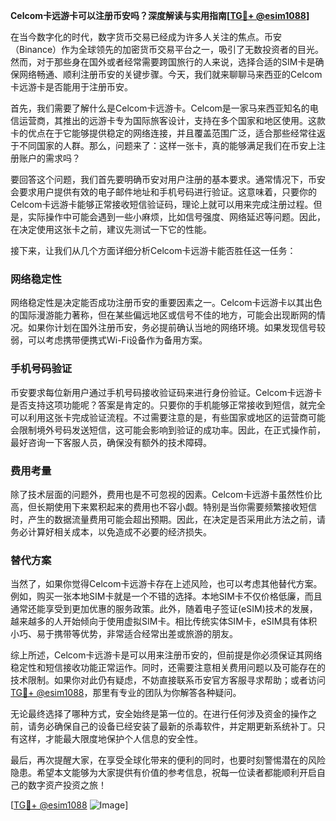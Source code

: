 **Celcom卡远游卡可以注册币安吗？深度解读与实用指南[[TG💪+ @esim1088](https://t.me/s/esim1088)]**

在当今数字化的时代，数字货币交易已经成为许多人关注的焦点。币安（Binance）作为全球领先的加密货币交易平台之一，吸引了无数投资者的目光。然而，对于那些身在国外或者经常需要跨国旅行的人来说，选择合适的SIM卡是确保网络畅通、顺利注册币安的关键步骤。今天，我们就来聊聊马来西亚的Celcom卡远游卡是否能用于注册币安。

首先，我们需要了解什么是Celcom卡远游卡。Celcom是一家马来西亚知名的电信运营商，其推出的远游卡专为国际旅客设计，支持在多个国家和地区使用。这款卡的优点在于它能够提供稳定的网络连接，并且覆盖范围广泛，适合那些经常往返于不同国家的人群。那么，问题来了：这样一张卡，真的能够满足我们在币安上注册账户的需求吗？

要回答这个问题，我们首先要明确币安对用户注册的基本要求。通常情况下，币安会要求用户提供有效的电子邮件地址和手机号码进行验证。这意味着，只要你的Celcom卡远游卡能够正常接收短信验证码，理论上就可以用来完成注册过程。但是，实际操作中可能会遇到一些小麻烦，比如信号强度、网络延迟等问题。因此，在决定使用这张卡之前，建议先测试一下它的性能。

接下来，让我们从几个方面详细分析Celcom卡远游卡能否胜任这一任务：

### 网络稳定性

网络稳定性是决定能否成功注册币安的重要因素之一。Celcom卡远游卡以其出色的国际漫游能力著称，但在某些偏远地区或信号不佳的地方，可能会出现断网的情况。如果你计划在国外注册币安，务必提前确认当地的网络环境。如果发现信号较弱，可以考虑携带便携式Wi-Fi设备作为备用方案。

### 手机号码验证

币安要求每位新用户通过手机号码接收验证码来进行身份验证。Celcom卡远游卡是否支持这项功能呢？答案是肯定的。只要你的手机能够正常接收到短信，就完全可以利用这张卡完成验证流程。不过需要注意的是，有些国家或地区的运营商可能会限制境外号码发送短信，这可能会影响到验证的成功率。因此，在正式操作前，最好咨询一下客服人员，确保没有额外的技术障碍。

### 费用考量

除了技术层面的问题外，费用也是不可忽视的因素。Celcom卡远游卡虽然性价比高，但长期使用下来累积起来的费用也不容小觑。特别是当你需要频繁接收短信时，产生的数据流量费用可能会超出预期。因此，在决定是否采用此方法之前，请务必计算好相关成本，以免造成不必要的经济损失。

### 替代方案

当然了，如果你觉得Celcom卡远游卡存在上述风险，也可以考虑其他替代方案。例如，购买一张本地SIM卡就是一个不错的选择。本地SIM卡不仅价格低廉，而且通常还能享受到更加优惠的服务政策。此外，随着电子签证(eSIM)技术的发展，越来越多的人开始倾向于使用虚拟SIM卡。相比传统实体SIM卡，eSIM具有体积小巧、易于携带等优势，非常适合经常出差或旅游的朋友。

综上所述，Celcom卡远游卡是可以用来注册币安的，但前提是你必须保证其网络稳定性和短信接收功能正常运作。同时，还需要注意相关费用问题以及可能存在的技术限制。如果你对此仍有疑虑，不妨直接联系币安官方客服寻求帮助；或者访问[TG💪+ @esim1088](https://t.me/s/esim1088)，那里有专业的团队为你解答各种疑问。

无论最终选择了哪种方式，安全始终是第一位的。在进行任何涉及资金的操作之前，请务必确保自己的设备已经安装了最新的杀毒软件，并定期更新系统补丁。只有这样，才能最大限度地保护个人信息的安全性。

最后，再次提醒大家，在享受全球化带来的便利的同时，也要时刻警惕潜在的风险隐患。希望本文能够为大家提供有价值的参考信息，祝每一位读者都能顺利开启自己的数字资产投资之旅！

[[TG💪+ @esim1088](https://t.me/s/esim1088) ![Image](https://i.postimg.cc/4NQfJmqS/Snipaste-2025-05-13-00-14-12.png)]